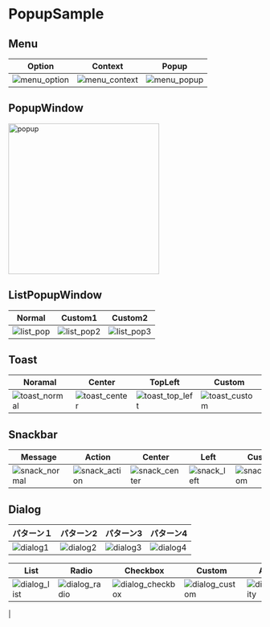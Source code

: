 # PopupSample
## Menu
| Option | Context | Popup |
| --- | --- | --- |
|![menu_option](https://user-images.githubusercontent.com/34936885/88588097-f788e280-d091-11ea-9255-264a3c65a75c.png)|![menu_context](https://user-images.githubusercontent.com/34936885/88588112-ffe11d80-d091-11ea-926b-fb081058e9bc.png)|![menu_popup](https://user-images.githubusercontent.com/34936885/88588225-2a32db00-d092-11ea-8ef2-190ff53db197.png)|

## PopupWindow
<img width="300" alt="popup" src="https://user-images.githubusercontent.com/34936885/88589045-80ece480-d093-11ea-858b-d0cc6f7b8cc1.png">

## ListPopupWindow
| Normal | Custom1 | Custom2 |
| --- | --- | --- |
|![list_pop](https://user-images.githubusercontent.com/34936885/88589408-0cff0c00-d094-11ea-9b8c-b3c1e030d007.png)|![list_pop2](https://user-images.githubusercontent.com/34936885/88589465-26a05380-d094-11ea-8521-946b382cfa28.png)|![list_pop3](https://user-images.githubusercontent.com/34936885/88589758-944c7f80-d094-11ea-9a7a-6411cff13195.png)|

## Toast
| Noramal | Center | TopLeft | Custom |
| --- | --- | --- | --- |
|![toast_normal](https://user-images.githubusercontent.com/34936885/88589926-db3a7500-d094-11ea-8ebb-b78726fdb0a7.png)|![toast_center](https://user-images.githubusercontent.com/34936885/88589999-f73e1680-d094-11ea-8669-ad65b0f62e6e.png)|![toast_top_left](https://user-images.githubusercontent.com/34936885/88590075-18066c00-d095-11ea-95bf-fb063504f188.png)|![toast_custom](https://user-images.githubusercontent.com/34936885/88590103-205ea700-d095-11ea-9f55-50ec20de7ffa.png)|

## Snackbar
| Message | Action | Center | Left | Custom |
| --- | --- | --- | --- | --- |
|![snack_normal](https://user-images.githubusercontent.com/34936885/88590349-8814f200-d095-11ea-8b0a-e5167f6ee3a6.png)|![snack_action](https://user-images.githubusercontent.com/34936885/88590409-a1b63980-d095-11ea-81de-8b18899a7c35.png)|![snack_center](https://user-images.githubusercontent.com/34936885/88590455-b397dc80-d095-11ea-99d7-91ff72eaf6a3.png)|![snack_left](https://user-images.githubusercontent.com/34936885/88590484-c14d6200-d095-11ea-9dce-13c8d9965ba4.png)|![snack_custom](https://user-images.githubusercontent.com/34936885/88590534-daeea980-d095-11ea-9c06-ae998cee6ef7.png)|

## Dialog
| パターン１ | パターン2 | パターン3 | パターン4 |
| --- | --- | --- | --- |
|![dialog1](https://user-images.githubusercontent.com/34936885/88599691-57d64f00-d0a7-11ea-8b1b-761ce2ca773a.png)|![dialog2](https://user-images.githubusercontent.com/34936885/88599699-5c9b0300-d0a7-11ea-9d5b-ac7b6ac028e1.png)|![dialog3](https://user-images.githubusercontent.com/34936885/88599773-8ce2a180-d0a7-11ea-88ad-ed9ed3e41b6a.png)|![dialog4](https://user-images.githubusercontent.com/34936885/88599810-a4ba2580-d0a7-11ea-9336-6f7de461f6cf.png)|

| List | Radio | Checkbox | Custom | Activity |
| --- | --- | --- | --- | --- |
|![dialog_list](https://user-images.githubusercontent.com/34936885/88599981-1a25f600-d0a8-11ea-8763-d83506a3806f.png)|![dialog_radio](https://user-images.githubusercontent.com/34936885/88599949-024e7200-d0a8-11ea-88b3-674489ff9ca1.png)|![dialog_checkbox](https://user-images.githubusercontent.com/34936885/88599880-daf7a500-d0a7-11ea-9b0c-c7b4683f2e56.png)|![dialog_custom](https://user-images.githubusercontent.com/34936885/88600020-30cc4d00-d0a8-11ea-80ad-238e90fa9e67.png)|![dialog_activity](https://user-images.githubusercontent.com/34936885/88600034-39248800-d0a8-11ea-96a9-d54339914325.png)
|